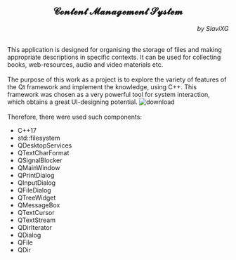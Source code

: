<div align="center">
<h2><b>𝓒𝓸𝓷𝓽𝓮𝓷𝓽 𝓜𝓪𝓷𝓪𝓰𝓮𝓶𝓮𝓷𝓽 𝓢𝔂𝓼𝓽𝓮𝓶</b></h2>
</div>

<div align="right">
<em> by SlaviXG </em>
</div>

<br>This application is designed for organising the storage 
of files and making appropriate descriptions in specific contexts. 
It can be used for collecting books, web-resources, audio and video materials etc.
<br>
<br>The purpose of this work as a project is to explore the variety of features 
of the Qt framework and implement the knowledge, using C++. This framework 
was chosen as a very powerful tool for system interaction, which obtains 
a great UI-designing potential.
![download](https://user-images.githubusercontent.com/78792148/206024521-b9daf83c-6e2f-4375-a0bd-a9faad592a4a.png)
<br>
<br>Therefore, there were used such components:
<ul>
    <li>C++17</li>
    <li>std::filesystem</li>
    <li>QDesktopServices</li>
    <li>QTextCharFormat</li>
    <li>QSignalBlocker</li>
    <li>QMainWindow</li>
    <li>QPrintDialog</li>
    <li>QInputDialog</li>
    <li>QFileDialog</li>
    <li>QTreeWidget</li>
    <li>QMessageBox</li>
    <li>QTextCursor</li>
    <li>QTextStream</li>
    <li>QDirIterator</li>
    <li>QDialog</li>
    <li>QFile</li>
    <li>QDir</li>
</ul>
